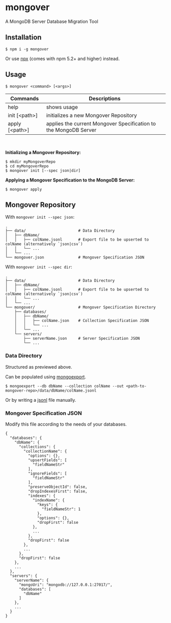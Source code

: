 # mongover
A MongoDB Server Database Migration Tool

## Installation
```shell
$ npm i -g mongover
```
Or use [npx](https://medium.com/@ma1ybekatz/introducing-npx-an-npm-package-runner-55f7d4bd282b) (comes with npm 5.2+ and higher) instead.

## Usage
```shell
$ mongover <command> [<args>]
```

| Commands          | Descriptions                                                     |
| ----------------- | ---------------------------------------------------------------- |
| help              | shows usage                                                      |
| init [&lt;path>]  | initializes a new Mongover Repository                            |
| apply [&lt;path>] | applies the current Mongover Specification to the MongoDB Server |

<br/>

**Initializing a Mongover Repository:**
```shell
$ mkdir myMongoverRepo
$ cd myMongoverRepo
$ mongover init [--spec json|dir]
```

**Applying a Mongover Specification to the MongoDB Server:**
```shell
$ mongover apply
```

## Mongover Repository
With `mongover init --spec json`:

    .
    ├── data/                       # Data Directory
    │   ├── dbName/             
    │   │   ├── colName.jsonl       # Export file to be upserted to colName (alternatively `json|csv`)
    │   │   └── ...
    │   └── ...
    └── mongover.json               # Mongover Specification JSON

With `mongover init --spec dir`:

    .
    ├── data/                       # Data Directory
    │   ├── dbName/             
    │   │   ├── colName.jsonl       # Export file to be upserted to colName (alternatively `json|csv`)
    │   │   └── ...
    │   └── ...
    └── mongover/                   # Mongover Specification Directory
        ├── databases/
        │   ├── dbName/
        │   │   ├── colName.json    # Collection Specification JSON
        │   │   └── ...
        │   └── ...
        └── servers/
            ├── serverName.json     # Server Specification JSON
            └── ...
### Data Directory
Structured as previewed above. 

Can be populated using [mongoexport](https://docs.mongodb.com/manual/reference/program/mongoexport/).
```shell
$ mongoexport --db dbName --collection colName --out <path-to-mongover-repo>/data/dbName/colName.jsonl
```
Or by writing a [jsonl](http://jsonlines.org/) file manually.

### Mongover Specification JSON
Modify this file according to the needs of your databases.
```json5
{
  "databases": {
    "dbName": {
      "collections": {
        "collectionName": {
          "options": {},
          "upsertFields": [
            "fieldNameStr"
          ],
          "ignoreFields": [
            "fieldNameStr"
          ],
          "preserveObjectId": false,
          "dropIndexesFirst": false,
          "indexes": {
            "indexName": {
              "keys": {
                "fieldNameStr": 1
              },
              "options": {},
              "dropFirst": false
            },
            ...
          },
          "dropFirst": false
        },
        ...
      },
      "dropFirst": false
    },
    ...
  },
  "servers": {
    "serverName": {
      "mongoUri": "mongodb://127.0.0.1:27017/",
      "databases": [
        "dbName"
      ]
    },
    ...
  }
}
```